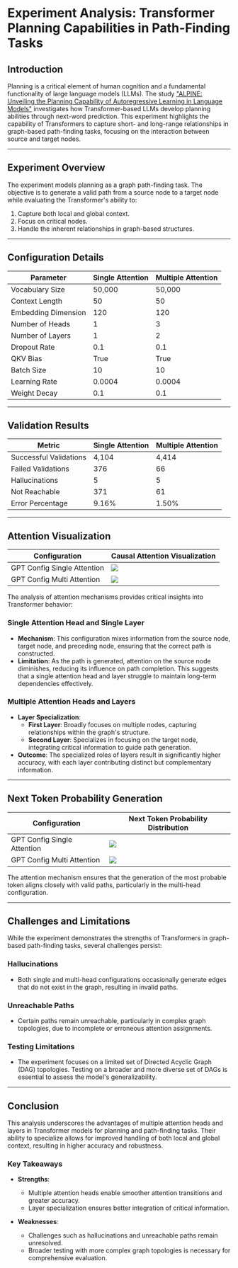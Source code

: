 # Experiment Analysis: Transformer Planning Capabilities in Path-Finding Tasks

## Introduction

Planning is a critical element of human cognition and a fundamental functionality of large language models (LLMs). The study ["ALPINE: Unveiling the Planning Capability of Autoregressive Learning in Language Models"](https://arxiv.org/abs/2405.09220) investigates how Transformer-based LLMs develop planning abilities through next-word prediction. This experiment highlights the capability of Transformers to capture short- and long-range relationships in graph-based path-finding tasks, focusing on the interaction between source and target nodes.

---

## Experiment Overview

The experiment models planning as a graph path-finding task. The objective is to generate a valid path from a source node to a target node while evaluating the Transformer's ability to:

1. Capture both local and global context.
2. Focus on critical nodes.
3. Handle the inherent relationships in graph-based structures.

---

## Configuration Details

| Parameter           | Single Attention | Multiple Attention |
|---------------------|------------------|--------------------|
| Vocabulary Size     | 50,000           | 50,000             |
| Context Length      | 50               | 50                 |
| Embedding Dimension | 120              | 120                |
| Number of Heads     | 1                | 3                  |
| Number of Layers    | 1                | 2                  |
| Dropout Rate        | 0.1              | 0.1                |
| QKV Bias            | True             | True               |
| Batch Size          | 10               | 10                 |
| Learning Rate       | 0.0004           | 0.0004             |
| Weight Decay        | 0.1              | 0.1                |

---

## Validation Results

| Metric                 | Single Attention | Multiple Attention |
|------------------------|------------------|--------------------|
| Successful Validations | 4,104            | 4,414              |
| Failed Validations     | 376              | 66                 |
| Hallucinations         | 5                | 5                  |
| Not Reachable          | 371              | 61                 |
| Error Percentage       | 9.16%            | 1.50%              |

---

## Attention Visualization

| Configuration                | Causal Attention Visualization                   |
|------------------------------|--------------------------------------------------|
| GPT Config Single Attention  | ![](img/exp_1head_1layer_attention.png)         |
| GPT Config Multi Attention   | ![](img/exp_3head_2layer_attention.png)         |

The analysis of attention mechanisms provides critical insights into Transformer behavior:

### Single Attention Head and Single Layer

- **Mechanism**: This configuration mixes information from the source node, target node, and preceding node, ensuring that the correct path is constructed.
- **Limitation**: As the path is generated, attention on the source node diminishes, reducing its influence on path completion. This suggests that a single attention head and layer struggle to maintain long-term dependencies effectively.

### Multiple Attention Heads and Layers

- **Layer Specialization**:
  - **First Layer**: Broadly focuses on multiple nodes, capturing relationships within the graph's structure.
  - **Second Layer**: Specializes in focusing on the target node, integrating critical information to guide path generation.
- **Outcome**: The specialized roles of layers result in significantly higher accuracy, with each layer contributing distinct but complementary information.

---

## Next Token Probability Generation

| Configuration                | Next Token Probability Distribution              |
|------------------------------|--------------------------------------------------|
| GPT Config Single Attention  | ![](img/exp_1head_1layer_next_token.png)         |
| GPT Config Multi Attention   | ![](img/exp_3head_2layer_next_token.png)         |

The attention mechanism ensures that the generation of the most probable token aligns closely with valid paths, particularly in the multi-head configuration.

---

## Challenges and Limitations

While the experiment demonstrates the strengths of Transformers in graph-based path-finding tasks, several challenges persist:

### Hallucinations

- Both single and multi-head configurations occasionally generate edges that do not exist in the graph, resulting in invalid paths.

### Unreachable Paths

- Certain paths remain unreachable, particularly in complex graph topologies, due to incomplete or erroneous attention assignments.

### Testing Limitations

- The experiment focuses on a limited set of Directed Acyclic Graph (DAG) topologies. Testing on a broader and more diverse set of DAGs is essential to assess the model's generalizability.

---

## Conclusion

This analysis underscores the advantages of multiple attention heads and layers in Transformer models for planning and path-finding tasks. Their ability to specialize allows for improved handling of both local and global context, resulting in higher accuracy and robustness.

### Key Takeaways

- **Strengths**:
  - Multiple attention heads enable smoother attention transitions and greater accuracy.
  - Layer specialization ensures better integration of critical information.

- **Weaknesses**:
  - Challenges such as hallucinations and unreachable paths remain unresolved.
  - Broader testing with more complex graph topologies is necessary for comprehensive evaluation.
